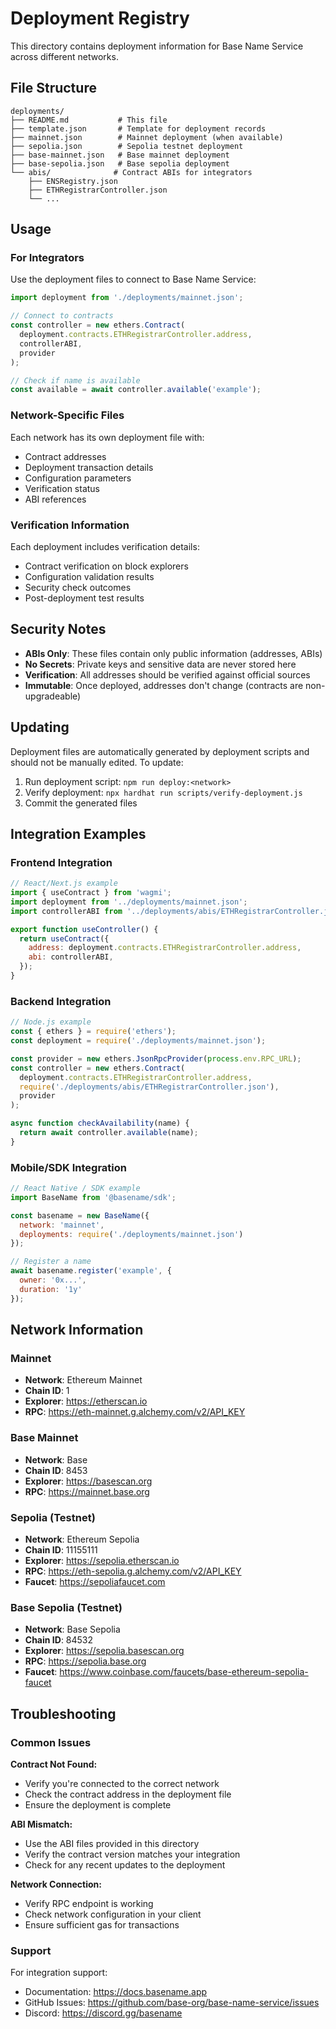 # Deployment Registry

This directory contains deployment information for Base Name Service across different networks.

## File Structure

```
deployments/
├── README.md           # This file
├── template.json       # Template for deployment records
├── mainnet.json        # Mainnet deployment (when available)
├── sepolia.json        # Sepolia testnet deployment
├── base-mainnet.json   # Base mainnet deployment
├── base-sepolia.json   # Base sepolia deployment
└── abis/              # Contract ABIs for integrators
    ├── ENSRegistry.json
    ├── ETHRegistrarController.json
    └── ...
```

## Usage

### For Integrators

Use the deployment files to connect to Base Name Service:

```javascript
import deployment from './deployments/mainnet.json';

// Connect to contracts
const controller = new ethers.Contract(
  deployment.contracts.ETHRegistrarController.address,
  controllerABI,
  provider
);

// Check if name is available
const available = await controller.available('example');
```

### Network-Specific Files

Each network has its own deployment file with:
- Contract addresses
- Deployment transaction details
- Configuration parameters
- Verification status
- ABI references

### Verification Information

Each deployment includes verification details:
- Contract verification on block explorers
- Configuration validation results
- Security check outcomes
- Post-deployment test results

## Security Notes

- **ABIs Only**: These files contain only public information (addresses, ABIs)
- **No Secrets**: Private keys and sensitive data are never stored here
- **Verification**: All addresses should be verified against official sources
- **Immutable**: Once deployed, addresses don't change (contracts are non-upgradeable)

## Updating

Deployment files are automatically generated by deployment scripts and should not be manually edited. To update:

1. Run deployment script: `npm run deploy:<network>`
2. Verify deployment: `npx hardhat run scripts/verify-deployment.js`
3. Commit the generated files

## Integration Examples

### Frontend Integration

```javascript
// React/Next.js example
import { useContract } from 'wagmi';
import deployment from '../deployments/mainnet.json';
import controllerABI from '../deployments/abis/ETHRegistrarController.json';

export function useController() {
  return useContract({
    address: deployment.contracts.ETHRegistrarController.address,
    abi: controllerABI,
  });
}
```

### Backend Integration

```javascript
// Node.js example
const { ethers } = require('ethers');
const deployment = require('./deployments/mainnet.json');

const provider = new ethers.JsonRpcProvider(process.env.RPC_URL);
const controller = new ethers.Contract(
  deployment.contracts.ETHRegistrarController.address,
  require('./deployments/abis/ETHRegistrarController.json'),
  provider
);

async function checkAvailability(name) {
  return await controller.available(name);
}
```

### Mobile/SDK Integration

```javascript
// React Native / SDK example
import BaseName from '@basename/sdk';

const basename = new BaseName({
  network: 'mainnet',
  deployments: require('./deployments/mainnet.json')
});

// Register a name
await basename.register('example', {
  owner: '0x...',
  duration: '1y'
});
```

## Network Information

### Mainnet
- **Network**: Ethereum Mainnet
- **Chain ID**: 1
- **Explorer**: https://etherscan.io
- **RPC**: https://eth-mainnet.g.alchemy.com/v2/API_KEY

### Base Mainnet
- **Network**: Base
- **Chain ID**: 8453
- **Explorer**: https://basescan.org
- **RPC**: https://mainnet.base.org

### Sepolia (Testnet)
- **Network**: Ethereum Sepolia
- **Chain ID**: 11155111
- **Explorer**: https://sepolia.etherscan.io
- **RPC**: https://eth-sepolia.g.alchemy.com/v2/API_KEY
- **Faucet**: https://sepoliafaucet.com

### Base Sepolia (Testnet)
- **Network**: Base Sepolia
- **Chain ID**: 84532
- **Explorer**: https://sepolia.basescan.org
- **RPC**: https://sepolia.base.org
- **Faucet**: https://www.coinbase.com/faucets/base-ethereum-sepolia-faucet

## Troubleshooting

### Common Issues

**Contract Not Found:**
- Verify you're connected to the correct network
- Check the contract address in the deployment file
- Ensure the deployment is complete

**ABI Mismatch:**
- Use the ABI files provided in this directory
- Verify the contract version matches your integration
- Check for any recent updates to the deployment

**Network Connection:**
- Verify RPC endpoint is working
- Check network configuration in your client
- Ensure sufficient gas for transactions

### Support

For integration support:
- Documentation: https://docs.basename.app
- GitHub Issues: https://github.com/base-org/base-name-service/issues
- Discord: https://discord.gg/basename